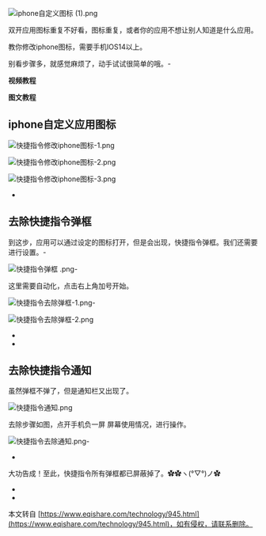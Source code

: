 ![iphone自定义图标 (1).png](https://www.eqishare.com/zb_users/upload/2022/06/202206011654070057554425.png "iphone自定义图标 (1).png")

双开应用图标重复不好看，图标重复，或者你的应用不想让别人知道是什么应用。

教你修改iphone图标，需要手机IOS14以上。

别看步骤多，就感觉麻烦了，动手试试很简单的哦。-

**视频教程**

**图文教程**

**iphone自定义应用图标**
-----------------

![](https://www.eqishare.com/zb_users/upload/2022/06/202206011654066356338627.png "快捷指令修改iphone图标-1.png")

![](https://www.eqishare.com/zb_users/upload/2022/06/202206011654066356376398.png "快捷指令修改iphone图标-2.png")

![](https://www.eqishare.com/zb_users/upload/2022/06/202206011654066356437733.png "快捷指令修改iphone图标-3.png")

-

****去除快捷指令弹框****
----------------

到这步，应用可以通过设定的图标打开，但是会出现，快捷指令弹框。我们还需要进行设置。-

![](https://www.eqishare.com/zb_users/upload/2022/06/202206011654068082754234.png "快捷指令弹框 .png")-

这里需要自动化，点击右上角加号开始。

![](https://www.eqishare.com/zb_users/upload/2022/06/202206011654068082201872.png "快捷指令去除弹框-1.png")-

![](https://www.eqishare.com/zb_users/upload/2022/06/202206011654068082155496.png "快捷指令去除弹框-2.png")

-

-

****去除快捷指令通知****
----------------

虽然弹框不弹了，但是通知栏又出现了。

![](https://www.eqishare.com/zb_users/upload/2022/06/202206011654068471426080.png "快捷指令通知.png")

去除步骤如图，点开手机负一屏 屏幕使用情况，进行操作。

![](https://www.eqishare.com/zb_users/upload/2022/06/202206011654068471701979.png "快捷指令去除通知.png")-

-

大功告成！至此，快捷指令所有弹框都已屏蔽掉了。✿✿ヽ(°▽°)ノ✿

-

-

本文转自 [https://www.eqishare.com/technology/945.html](https://www.eqishare.com/technology/945.html)，如有侵权，请联系删除。